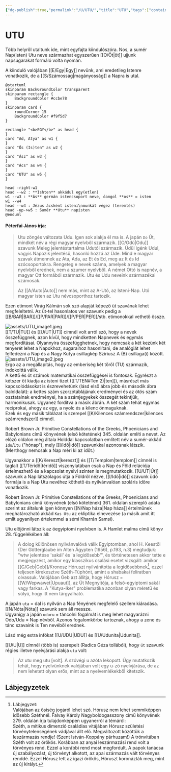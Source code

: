 ```yaml
---
{"dg-publish":true,"permalink":"/U/UTU/","title":"UTU","tags":["containstransclusions"],"created":"2024-11-23T05:02","updated":"2025-08-03T19:23"}
---
```



# UTU

Több helyről utaltunk ide, mint egyfajta kiindulószóra. Nos, a sumér Nap(isten) Utu neve származhat egyszerűen [[O/Öt\|öt]] ujjunk napsugarakat formáló volta nyomán.  

A kiinduló valójában [[E/Egy\|Egy]] nevünk, ami eredetileg Istenre vonatkozik, de a [[S/Számosság\|magányosság]] a Napra is utal.  
```plantuml-svg
@startuml
skinparam BackGroundColor transparent
skinparam rectangle {
    BackgroundColor #ccbe78
}
skinparam card {
    roundCorner 15
    BackgroundColor #f9f5d7
}

rectangle "<b>EGY</b>" as head {
}
card "Ad, Atya" as w1 {
}
card "Ős (Is)ten" as w2 {
}
card "Ász" as w3 {
}
card "Ács" as w4 {
}
card "UTU" as w5 {
}

head -right-w1
head --w2 : **Ishten** akkádul egy(etlen)
w1 --w3 : **Ás** germán istencsoport neve, óangol **os** = isten
w1 --w4
head --w4 : Jézus ácsként isteni\nmunkát végez (teremtés)
head -up->w5 : Sumér **Utu** napisten
@enduml
```

#### Péterfai János írja:

> Utu zöngés változata Udu. Igen sok alakja él ma is. A japán `Do` Út, mindkét név a régi magyar nyelvből származik. [[O/Odú\|Odu]] szavunk Meleg jelentéstartalma Udutól származik. Üdül igénk Udul, vagyis Napozik jelentésű, hasonló hozzá az Üde. Mind e magyar szavak átmennek az Ata, Ada, az Et és Ed, meg az It és Id szócsoportokra. Rengeteg e nevek száma, amelyek a magyar nyelvből erednek, nem a szumer nyelvből. A német Ottó is napnév, a magyar Ott formából származik. Utu és Udu neveink származékai számosak.  
>
> Az [[A/Auto\|Auto]] nem más, mint az A-Utó, az Isteni-Nap. Utó magyar isten az Utu névcsoporthoz tartozik.  

Ezen etimont Virág Kálmán sok szó alapját képező üt szavának lehet megfeleltetni. Az üt-tel hasonlatos ver szavunk pedig a [[B/BAR\|BAR]]/[[P/PAR\|PAR]]/[[P/PER\|PER]]/stb. etimonokkal vethető össze.  

![assets/UTU_image1.jpeg](/img/user/U/assets/UTU_image1.jpeg)  
[[T/TU\|TU]] és [[U/UT\|UT]] címnél volt arról szó, hogy a nevek összefüggnek, azon kívül, hogy mindketten Napnevek és egymás megfordításai. Olyannyira összefügghetnek, hogy nemcsak a két kezünk két tenyerét lehet a Napokhoz, sugaraihoz hasonlítani, de analógiát lehet felfedezni a Nap és a Nagy Kutya csillagkép Szíriusz A (B) csillaga(i) között.  
![assets/UTU_image2.jpeg](/img/user/U/assets/UTU_image2.jpeg)  
Ergo az a megállapítás, hogy az emberiség két tőről (TU) származik, indokolttá válik.  
A kettő és öt számok matematikai összefüggései is fontosak. Egyrészt a kétszer öt kiadja az isteni tizet ([[T/TEN#Ten 2)\|ten]]), másrészt más kapcsolódásokat is észrevehetünk (lásd első ábra jobb és második ábra baloldalát): a kettes szám szorzótáblájának eredményei és az ötös szám osztatainak eredményei, ha a számjegyekek összegét tekintjük, harmonikusak. Ugyanez fordítva a másik ábrán. A két szám tehát egymás reciprokai, ahogy az egy, a nyolc és a kilenc önmaguknak.  
Ezek és egy másik táblázat is szerepel [[K/Kilences számrendszer\|kilences számrendszer]] címnél.  

Robert Brown Jr. Primitive Constellations of the Greeks, Phoenicians and Babylonians című könyvének (első kötetének) 345. oldalán említi a nevet. Az előző oldalon még általa Holddal kapcsolatban említett név a sumér-akkád `Idu`/`Itu` ("hónap"), mely [[I/Idő\|idő]] szavunkkal azonosnak látszik. (Merthogy nemcsak a Nap méri ki az időt.)  

Ugyanakkor a [[K/Kereszt\|kereszt]] és [[T/Templom\|templom]] címnél is taglalt [[T/Téridő\|téridő]] viszonylatában csak a Nap és Föld relációja értelmezhető és a kapcsolat nyelvi szinten is megmutatkozik. [[U/UT\|Út]] szavunk a Nap látszólagos útja a Földről nézve, [[I/Idő\|idő]] szavunk üdő formája is a Nap Utu nevéhez köthető és nyilvánvalóan szoláris időre vonatkozik.  

Robert Brown Jr. Primitive Constellations of the Greeks, Phoenicians and Babylonians című könyvének (első kötetének) 361. oldalán szereplő adata szerint az általunk igen könnyen [[N/Nap háza\|Nap háza]] értelműnek meghatározható akkád `Kas Utu` az ekliptika elnevezése (a másik amit itt említ ugyanilyen értelemmel a sémi Kharrán Samsi).  

Utu előjönni látszik az óegyiptomi nyelvben is. A Hamlet malma című könyv 28. függelékében áll:  
> A dolog különösen nyilvánvalóvá válik Egyiptomban, ahol H. Keestől (Der Götterglaube im Alten Ägypten (1956), p.193, n.3) megtudjuk: "wtw jelentése 'sakál' és 'a legidősebb'", és történetesen akkor tette e megjegyzést, amikor egy klasszikus csalási esetet vizsgált: amikor [[G/Geb\|Geb]]/Kronosz Hóruszt nyilvánította a legidősebbnek[^1], ezzel teljesen kirekesztve Széth-Tüphónt, amint a shabakai feliratban olvassuk. Valójában Geb azt állítja, hogy Hórusz = [[W/Wepwawet\|Upuaut]], az Út Megnyitója, a felső-egyiptomi sakál vagy farkas. A "Kutya-Iker" problematika azonban olyan méretű és súlyú, hogy itt nem tárgyalható.  

A japán `uta` = dal is nyilván a Nap fényének megfelelő szellem kiáradása. [[N/Nóta\|Nóta]] szavunk sem áll messze.  
Ugyanígy a japán `odoru` = táncolni fogalmát is meg lehet magyarázni Odo/Udu = Nap névből. Azonos fogalomkörbe tartoznak, ahogy a zene és tánc szavaink is Ten nevéből erednek.  

Lásd még extra infókat [[U/UDU\|UDU]] és [[U/Udunita\|Udunita]].  

[[U/U\|U]] címnél (több is) szerepelt (Radics Géza tollából), hogy `út` szavunk régies illetve nyelvjárási alakja `utu` volt:  
> Az utu meg utu \[volt\]. A szóvégi u azóta lekopott. Úgy mutatkozik tehát, hogy nyelvünknek valójában volt egy u-zó nyelvjárása, de az nem lehetett olyan erős, mint az a nyelvemlékekből kitetszik.  

## Lábjegyzetek

[^1]: Lábjegyzet:  
Valójában az ősiség jogáról lehet szó. Hórusz nem lehet semmiképpen idősebb Széthnél. Falvay Károly Nagyboldogasszony című könyvének 279. oldalán írja tulajdonképpen ugyanerről a témáról:  
Széth, a mitikus dimenzió családias vitájában Hórusz születési törvénytelenségének vádjával állt elő. Megváltozott közöttük a leszármazás rendje! (Szent István-Koppány párhuzam!) A trónvitában Széth volt az örökös. Korábban az anyai leszármazási rend volt a törvényes rend. Ezzel a korábbi rend most megfordult. A papok tanácsa új szabályozást, új törvényt alkotott, az apai származás vált törvényes renddé. Ezzel Hórusz lett az igazi örökös, Hóruszt koronázták meg, mint az új királyt.  